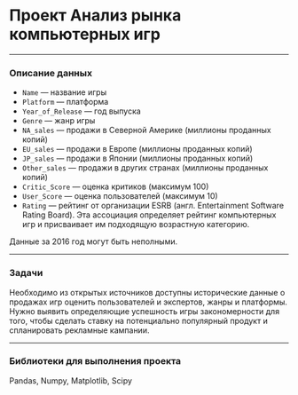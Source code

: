 # Проект Анализ рынка компьютерных игр
------------------
### Описание данных

* `Name` — название игры
* `Platform` — платформа
* `Year_of_Release` — год выпуска
* `Genre` — жанр игры
* `NA_sales` — продажи в Северной Америке (миллионы проданных копий)
* `EU_sales` — продажи в Европе (миллионы проданных копий)
* `JP_sales` — продажи в Японии (миллионы проданных копий)
* `Other_sales` — продажи в других странах (миллионы проданных копий)
* `Critic_Score` — оценка критиков (максимум 100)
* `User_Score` — оценка пользователей (максимум 10)
* `Rating` — рейтинг от организации ESRB (англ. Entertainment Software Rating
Board). Эта ассоциация определяет рейтинг компьютерных игр и присваивает
им подходящую возрастную категорию.

Данные за 2016 год могут быть неполными.

-----------------
### Задачи

Необходимо из открытых источников доступны исторические данные о
продажах игр оценить пользователей и экспертов, жанры и платформы. Нужно выявить определяющие успешность
игры закономерности для того, чтобы сделать ставку на потенциально популярный
продукт и спланировать рекламные кампании.

--------------
### Библиотеки для выполнения проекта

Pandas, Numpy, Matplotlib, Scipy
